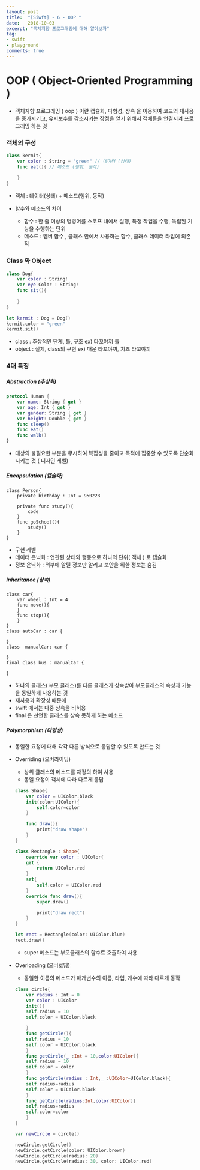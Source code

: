 ```yaml
---
layout: post
title:  "[Siwft] - 6 - OOP "
date:   2018-10-03
excerpt: "객체지향 프로그래밍에 대해 알아보자"
tag:
- swift
- playground
comments: true
---
```


# OOP ( Object-Oriented Programming )

- 객체지향 프로그래밍 ( oop ) 이란 캡슐화, 다형성, 상속 을 이용하여 코드의 재사용을 증가시키고, 유지보수를 감소시키는 장점을 얻기 위해서 객체들을 연결시켜 프로그래밍 하는 것

### 객체의 구성

```Swift
class kermit{
	var color : String = "green" // 데이터 (상태)
	func eat(){ // 메소드 (행위, 동작)
	
	}
}
```
  
- 객체 : 데이터(상태) + 메소드(행위, 동작)

- 함수와 메소드의 차이
	- 함수 : 한 줄 이상의 명령어를 스코프 내에서 실행, 특정 작업을 수행, 독립된 기능을 수행하는 단위
	- 메소드 : 멤버 함수 , 클래스 안에서 사용하는 함수, 클래스 데이터 타입에 의존적

### Class 와 Object

```Swift
class Dog{
	var color : String!
	var eye Color : String!
	func sit(){ 
	
	}
}

let kermit : Dog = Dog()
kermit.color = "green"
kermit.sit()
```
  
- class : 추상적인 단계, 틀, 구조 ex) 타꼬야끼 틀
- object : 실체, class의 구현 ex) 매운 타꼬야끼, 치즈 타꼬야끼
	
### 4대 특징
##### Abstraction (추상화)

```Swift
protocol Human {
	var name: String { get }
	var age: Int { get }
	var gender: String { get }
	var height: Double { get }
	func sleep()
	func eat()
	func walk()
}
```

- 대상의 불필요한 부분을 무시하여 복잡성을 줄이고 목적에 집중할 수 있도록 단순화 시키는 것 ( 디자인 레벨)

##### Encapsulation (캡슐화)

```
class Person{
	private birthday : Int = 950228
	
	private func study(){
		code
	}
	func goSchool(){
		study()
	}
}
```

- 구현 레벨
- 데이터 은닉화 : 연관된 상태와 행동으로 하나의 단위( 객체 ) 로 캡슐화
- 정보 은닉화 : 외부에 알릴 정보만 알리고 보안을 위한 정보는 숨김

##### Inheritance (상속)

```
class car{
	var wheel : Int = 4
	func move(){
	}
	func stop(){
	}
}
class autoCar : car {
		
}
class  manualCar: car {

}
final class bus : manualCar {

}
```

- 하나의 클래스( 부모 클래스)를 다른 클래스가 상속받아 부모클래스의 속성과 기능을 동일하게 사용하는 것
- 재사용과 확장성 때문에
- swift 에서는 다중 상속을 비허용
- final 은 선언한 클래스를 상속 못하게 하는 메소드


##### Polymorphism (다형성)

- 동일한 요청에 대해 각각 다른 방식으로 응답할 수 있도록 만드는 것
- Overriding (오버라이딩)
	- 상위 클래스의 메소드를 재정의 하여 사용
	- 동일 요청이 객체에 따라 다르게 응답
	
	```Swift
	class Shape{
		var color = UIColor.black
		init(color:UIColor){
			self.color=color
		}

		func draw(){
			print("draw shape")
		}
	}

	class Rectangle : Shape{
		override var color : UIColor{
		get {
			return UIColor.red
		}
		set{
			self.color = UIColor.red
		}
		override func draw(){
			super.draw()
	
			print("draw rect")
		}
	}
	
	let rect = Rectangle(color: UIColor.blue)
	rect.draw()
	```
	
	- super 메소드는 부모클래스의 함수르 호출하여 사용
	
	
- Overloading (오버로딩)
	- 동일한 이름의 메소드가 매개변수의 이름,  타입, 개수에 따라 다르게 동작
	
	```Swift
	class circle{
	    var radius : Int = 0
	    var color : UIColor
	    init(){
		self.radius = 10
		self.color = UIColor.black

	    }
	    func getCircle(){
		self.radius = 10
		self.color = UIColor.black
	    }
	    func getCircle(_ :Int = 10,color:UIColor){
		self.radius = 10
		self.color = color
	    }
	    func getCircle(radius : Int,_ :UIColor=UIColor.black){
		self.radius=radius
		self.color = UIColor.black
	    }
	    func getCircle(radius:Int,color:UIColor){
		self.radius=radius
		self.color=color
	    }
	}

	var newCircle = circle()

	newCircle.getCircle()
	newCircle.getCircle(color: UIColor.brown)
	newCircle.getCircle(radius: 20)
	newCircle.getCircle(radius: 30, color: UIColor.red)
	
	```

